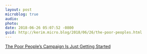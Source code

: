 ```yaml
---
layout: post
microblog: true
audio: 
photo: 
date: 2018-06-26 05:07:52 -0800
guid: http://kerim.micro.blog/2018/06/26/the-poor-peoples.html
---
```

[The Poor People’s Campaign Is Just Getting Started](https://www.thenation.com/article/poor-peoples-campaign-just-getting-started/)

